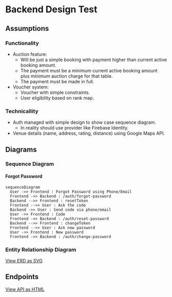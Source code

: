 # Backend Design Test

## Assumptions

### Functionality

- Auction feature:
  - Will be just a simple booking with payment higher than current active booking amount.
  - The payment must be a minimum current active booking amount plus minimum auction charge for that table.
  - The payment must be made in full.
- Voucher system:
  - Voucher with simple constraints.
  - User eligibility based on rank map.

### Technicallity

- Auth managed with simple design to show case sequence diagram.
  - In reality should use provider like Firebase Identity.
- Venue details (name, address, rating, distance) using Google Maps API.

## Diagrams

### Sequence Diagram

#### Forgot Password

```mermaid
sequenceDiagram
  User ->> Frontend : Forgot Password using Phone/Email
  Frontend ->> Backend : /auth/forgot-password
  Backend -->> Frontend : resetToken
  Frontend -->> User : Ask the code
  Backend ->> User : Send code via phone/email
  User ->> Frontend : Code
  Frontend ->> Backend : /auth/reset-password
  Backend -->> Frontend : changeToken
  Frontend -->> User : Ask new password
  User ->> Frontend : New password
  Frontend ->> Backend : /auth/change-password
```

### Entity Relationship Diagram

[View ERD as SVG](./erd.svg)

## Endpoints

[View API as HTML](./api.html)
